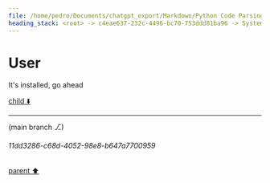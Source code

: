 ```yaml
---
file: /home/pedro/Documents/chatgpt_export/Markdown/Python Code Parsing Simulation.md
heading_stack: <root> -> c4eae637-232c-4496-bc70-753ddd81ba96 -> System -> c5df0cbc-e9fb-4d62-aeed-bcacaa85e110 -> System -> aaa2117c-13e4-4cb9-ba7c-ceab891c0d9c -> User -> Importing the necessary module and initializing the parser and language objects -> Getting the Python language and parser -> Parsing the sample code -> Constructing the query to find all definitions of classes or functions -> Creating the query -> Capturing the nodes -> Displaying the captures -> 8e3bd3ee-59e8-4e34-828c-20572fbdd435 -> Assistant -> aaa2be76-f4f3-4cf3-954a-244cca89494f -> User
---
```

# User

It's installed, go ahead

[child ⬇️](#11dd3286-c68d-4052-98e8-b647a7700959)

---

(main branch ⎇)
###### 11dd3286-c68d-4052-98e8-b647a7700959
[parent ⬆️](#aaa2be76-f4f3-4cf3-954a-244cca89494f)
